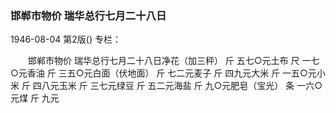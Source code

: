 ### 邯郸市物价  瑞华总行七月二十八日

1946-08-04
第2版()
专栏：

　　邯郸市物价
    瑞华总行七月二十八日净花（加三秤）      斤          五七○元土布                尺          一七○元香油                斤          三五○元白面（伏地面）      斤          七二元麦子                斤          四九元大米                斤          一五○元小米                斤          四八元玉米                斤          三七元绿豆                斤          五二元海盐                斤          九○元肥皂（宝光）        条          一六○元煤                  斤            九元
